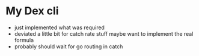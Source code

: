 # My Dex cli
- just implemented what was required
- deviated a little bit for catch rate stuff maybe want to implement the real formula
- probably should wait for go routing in catch
